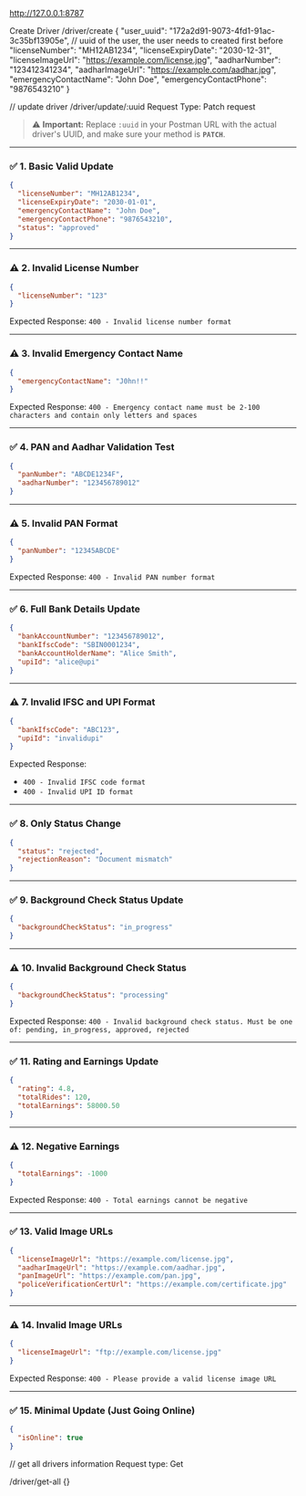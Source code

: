http://127.0.0.1:8787

Create Driver
/driver/create
{
  "user_uuid": "172a2d91-9073-4fd1-91ac-3c35bf13905e", // uuid of the user, the user needs to created first before  
  "licenseNumber": "MH12AB1234",
  "licenseExpiryDate": "2030-12-31",
  "licenseImageUrl": "https://example.com/license.jpg",
  "aadharNumber": "123412341234",
  "aadharImageUrl": "https://example.com/aadhar.jpg",
  "emergencyContactName": "John Doe",
  "emergencyContactPhone": "9876543210"
}


// update driver
/driver/update/:uuid
Request Type: Patch request
> ⚠️ **Important:** Replace `:uuid` in your Postman URL with the actual driver's UUID, and make sure your method is **`PATCH`**.

---

### ✅ 1. **Basic Valid Update**

```json
{
  "licenseNumber": "MH12AB1234",
  "licenseExpiryDate": "2030-01-01",
  "emergencyContactName": "John Doe",
  "emergencyContactPhone": "9876543210",
  "status": "approved"
}
```

---

### ⚠️ 2. **Invalid License Number**

```json
{
  "licenseNumber": "123"
}
```

Expected Response: `400 - Invalid license number format`

---

### ⚠️ 3. **Invalid Emergency Contact Name**

```json
{
  "emergencyContactName": "J0hn!!"
}
```

Expected Response: `400 - Emergency contact name must be 2-100 characters and contain only letters and spaces`

---

### ✅ 4. **PAN and Aadhar Validation Test**

```json
{
  "panNumber": "ABCDE1234F",
  "aadharNumber": "123456789012"
}
```

---

### ⚠️ 5. **Invalid PAN Format**

```json
{
  "panNumber": "12345ABCDE"
}
```

Expected Response: `400 - Invalid PAN number format`

---

### ✅ 6. **Full Bank Details Update**

```json
{
  "bankAccountNumber": "123456789012",
  "bankIfscCode": "SBIN0001234",
  "bankAccountHolderName": "Alice Smith",
  "upiId": "alice@upi"
}
```

---

### ⚠️ 7. **Invalid IFSC and UPI Format**

```json
{
  "bankIfscCode": "ABC123",
  "upiId": "invalidupi"
}
```

Expected Response:

* `400 - Invalid IFSC code format`
* `400 - Invalid UPI ID format`

---

### ✅ 8. **Only Status Change**

```json
{
  "status": "rejected",
  "rejectionReason": "Document mismatch"
}
```

---

### ✅ 9. **Background Check Status Update**

```json
{
  "backgroundCheckStatus": "in_progress"
}
```

---

### ⚠️ 10. **Invalid Background Check Status**

```json
{
  "backgroundCheckStatus": "processing"
}
```

Expected Response: `400 - Invalid background check status. Must be one of: pending, in_progress, approved, rejected`

---

### ✅ 11. **Rating and Earnings Update**

```json
{
  "rating": 4.8,
  "totalRides": 120,
  "totalEarnings": 58000.50
}
```

---

### ⚠️ 12. **Negative Earnings**

```json
{
  "totalEarnings": -1000
}
```

Expected Response: `400 - Total earnings cannot be negative`

---

### ✅ 13. **Valid Image URLs**

```json
{
  "licenseImageUrl": "https://example.com/license.jpg",
  "aadharImageUrl": "https://example.com/aadhar.jpg",
  "panImageUrl": "https://example.com/pan.jpg",
  "policeVerificationCertUrl": "https://example.com/certificate.jpg"
}
```

---

### ⚠️ 14. **Invalid Image URLs**

```json
{
  "licenseImageUrl": "ftp://example.com/license.jpg"
}
```

Expected Response: `400 - Please provide a valid license image URL`

---

### ✅ 15. **Minimal Update (Just Going Online)**

```json
{
  "isOnline": true
}
```

// get all drivers information 
Request type: Get

/driver/get-all
{}